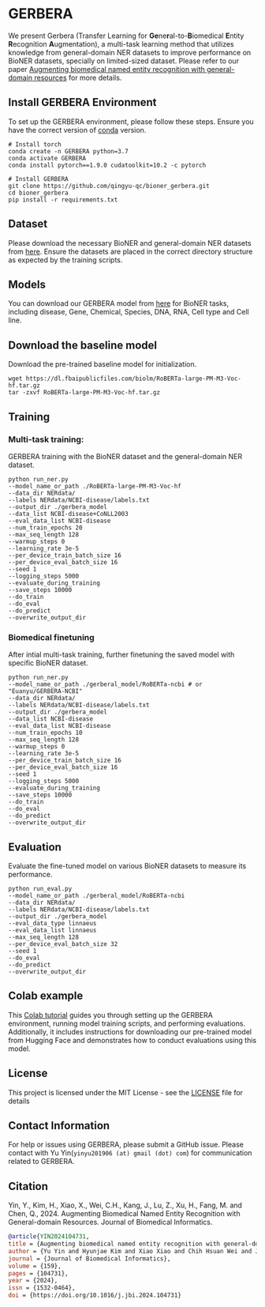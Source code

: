 # GERBERA
We present Gerbera (Transfer Learning for **Ge**ne**r**al-to-**B**iomedical **E**ntity **R**ecognition **A**ugmentation), a multi-task learning method that utilizes knowledge from general-domain NER datasets to improve performance on BioNER datasets, specially on limited-sized dataset. Please refer to our paper [Augmenting biomedical named entity recognition with general-domain resources](https://www.sciencedirect.com/science/article/pii/S1532046424001497) for more details.

## Install GERBERA Environment
To set up the GERBERA environment, please follow these steps. Ensure you have the correct version of [conda](https://pytorch.org/) version.
```
# Install torch
conda create -n GERBERA python=3.7
conda activate GERBERA
conda install pytorch==1.9.0 cudatoolkit=10.2 -c pytorch

# Install GERBERA
git clone https://github.com/qingyu-qc/bioner_gerbera.git
cd bioner_gerbera
pip install -r requirements.txt

```

## Dataset
Please download the necessary BioNER and general-domain NER datasets from [here](https://drive.google.com/drive/folders/1InU7REZ-fXBVglUAuyH4U8v5X6x98OD7?usp=drive_link). Ensure the datasets are placed in the correct directory structure as expected by the training scripts.

## Models
You can download our GERBERA model from [here](https://huggingface.co/Euanyu/GERBERA-NCBI) for BioNER tasks, including disease, Gene, Chemical, Species, DNA, RNA, Cell type and Cell line.

## Download the baseline model
Download the pre-trained baseline model for initialization.
```
wget https://dl.fbaipublicfiles.com/biolm/RoBERTa-large-PM-M3-Voc-hf.tar.gz
tar -zxvf RoBERTa-large-PM-M3-Voc-hf.tar.gz
```

## Training
### Multi-task training:
GERBERA training with the BioNER dataset and the general-domain NER dataset.
```
python run_ner.py 
--model_name_or_path ./RoBERTa-large-PM-M3-Voc-hf 
--data_dir NERdata/ 
--labels NERdata/NCBI-disease/labels.txt 
--output_dir ./gerbera_model 
--data_list NCBI-disease+CoNLL2003 
--eval_data_list NCBI-disease 
--num_train_epochs 20 
--max_seq_length 128 
--warmup_steps 0 
--learning_rate 3e-5 
--per_device_train_batch_size 16 
--per_device_eval_batch_size 16 
--seed 1 
--logging_steps 5000 
--evaluate_during_training 
--save_steps 10000 
--do_train 
--do_eval 
--do_predict 
--overwrite_output_dir 
```

### Biomedical finetuning
After intial multi-task training, further finetuning the saved model with specific BioNER dataset.
```
python run_ner.py 
--model_name_or_path ./gerberal_model/RoBERTa-ncbi # or "Euanyu/GERBERA-NCBI"
--data_dir NERdata/ 
--labels NERdata/NCBI-disease/labels.txt 
--output_dir ./gerbera_model 
--data_list NCBI-disease
--eval_data_list NCBI-disease 
--num_train_epochs 10 
--max_seq_length 128 
--warmup_steps 0 
--learning_rate 3e-5 
--per_device_train_batch_size 16 
--per_device_eval_batch_size 16 
--seed 1 
--logging_steps 5000 
--evaluate_during_training 
--save_steps 10000 
--do_train 
--do_eval 
--do_predict 
--overwrite_output_dir 
```

## Evaluation
Evaluate the fine-tuned model on various BioNER datasets to measure its performance.
```
python run_eval.py 
--model_name_or_path ./gerberal_model/RoBERTa-ncbi
--data_dir NERdata/ 
--labels NERdata/NCBI-disease/labels.txt 
--output_dir ./gerbera_model 
--eval_data_type linnaeus 
--eval_data_list linnaeus 
--max_seq_length 128 
--per_device_eval_batch_size 32 
--seed 1 
--do_eval 
--do_predict 
--overwrite_output_dir
```
## Colab example
This [Colab tutorial](https://colab.research.google.com/drive/1U4viEJQ-QIxw5txqzHdILFNmGpJ4DgOf?usp=sharing) guides you through setting up the GERBERA environment, running model training scripts, and performing evaluations. Additionally, it includes instructions for downloading our pre-trained model from Hugging Face and demonstrates how to conduct evaluations using this model.

## License
This project is licensed under the MIT License - see the [LICENSE](LICENSE) file for details

## Contact Information
For help or issues using GERBERA, please submit a GitHub issue. Please contact with Yu Yin(`yinyu201906 (at) gmail (dot) com`) for communication related to GERBERA.

## Citation

Yin, Y., Kim, H., Xiao, X., Wei, C.H., Kang, J., Lu, Z., Xu, H., Fang, M. and Chen, Q., 2024. Augmenting Biomedical Named Entity Recognition with General-domain Resources. Journal of Biomedical Informatics.

```bibtex
@article{YIN2024104731,
title = {Augmenting biomedical named entity recognition with general-domain resources},
author = {Yu Yin and Hyunjae Kim and Xiao Xiao and Chih Hsuan Wei and Jaewoo Kang and Zhiyong Lu and Hua Xu and Meng Fang and Qingyu Chen},
journal = {Journal of Biomedical Informatics},
volume = {159},
pages = {104731},
year = {2024},
issn = {1532-0464},
doi = {https://doi.org/10.1016/j.jbi.2024.104731}
```
